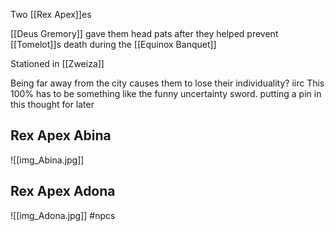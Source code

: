 Two [[Rex Apex]]es

[[Deus Gremory]] gave them head pats after they helped prevent [[Tomelot]]s death during the [[Equinox Banquet]]

Stationed in [[Zweiza]]

Being far away from the city causes them to lose their individuality? iirc
This 100% has to be something like the funny uncertainty sword. putting a pin in this thought for later

## Rex Apex Abina
![[img_Abina.jpg]]
## Rex Apex Adona
![[img_Adona.jpg]]
#npcs 